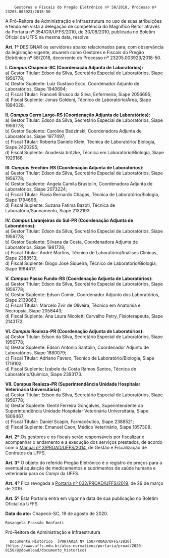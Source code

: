        Gestores e Fiscais do Pregão Eletrônico nº 58/2018, Processo nº 23205.003923/2018-50  

A Pró-Reitora de Administração e Infraestrutura no uso de suas atribuições e tendo em vista a delegação de competência do Magnífico Reitor através da Portaria nº 354/GR/UFFS/2010, de 30/08/2010, publicada no Boletim Oficial da UFFS na mesma data, resolve:

 **Art. 1º** DESIGNAR os servidores abaixo relacionados para, com observância da legislação vigente, atuarem como Gestores e Fiscais do Pregão Eletrônico nº 58/2018, decorrente do Processo nº 23205.003923/2018-50.

 **I. *Campus* Chapecó-SC (Coordenação Adjunta de Laboratórios):**  
a) Gestor Titular: Edson da Silva, Secretário Especial de Laboratórios, Siape 1956778;  
b) Gestor Suplente: Luiz Gustavo Ecco, Coordenador Adjunto de Laboratórios, Siape 1940694;  
c) Fiscal Titular: Francieli Brusco da Silva, Enfermeira, Siape 2056695;  
d) Fiscal Suplente: Jonas Goldoni, Técnico de Laboratório/Área, Siape 1894028.

 **II. *Campus* Cerro Largo-RS (Coordenação Adjunta de Laboratórios):**  
a) Gestor Titular: Edson da Silva, Secretário Especial de Laboratórios, Siape 1956778;  
b) Gestor Suplente: Caroline Badzinski, Coordenadora Adjunta de Laboratórios, Siape 1977497;  
c) Fiscal Titular: Roberta Daniele Klein, Técnica de Laboratório/ Biologia, Siape 2420295;  
d) Fiscal Suplente: Anadesia britzke, Técnica em Laboratório/Biologia, Siape 1929188.

 **III. *Campus* Erechim-RS (Coordenação Adjunta de Laboratórios):**  
a) Gestor Titular: Edson da Silva, Secretário Especial de Laboratórios, Siape 1956778;  
b) Gestor Suplente: Angela Camila Brustolin, Coordenadora Adjunta de Laboratórios, Siape 2073224;  
c) Fiscal Titular: Flavia Bernardo Chagas, Técnica de Laboratório/Biologia, Siape 1794696;  
d) Fiscal Suplente: Suzana Fatima Bazoti, Técnica de Laboratório/Saneamento, Siape 2132193.

 **IV. *Campus* Laranjeiras do Sul-PR (Coordenação Adjunta de Laboratórios):**  
a) Gestor Titular: Edson da Silva, Secretário Especial de Laboratórios, Siape 1956778;  
b) Gestor Suplente: Silvana da Costa, Coordenadora Adjunta de Laboratórios, Siape 1981728;  
c) Fiscal Titular: André Martins, Técnico de Laboratório/Análises Clínicas, Siape 2388513;  
d) Fiscal Suplente: Diogo José Siqueira, Técnico de Laboratório/Biologia, Siape 1984417.

 **V. *Campus* Passo Fundo-RS (Coordenação Adjunta de Laboratórios):**  
a) Gestor Titular: Edson da Silva, Secretário Especial de Laboratórios, Siape 1956778;  
b) Gestor Suplente: Edson Comin, Coordenador Adjunto dos Laboratórios, Siape 2139863;  
c) Fiscal Titular: Marcelo Zvir de Oliveira, Técnico em Anatomia e Necropsia, Siape 2058443;  
d) Fiscal Suplente: Ana Laura Nicoletti Carvalho Petry, Fisioterapeuta, Siape 2143172.

 **VI. *Campus* Realeza-PR (Coordenação Adjunta de Laboratórios):**  
a) Gestor Titular: Edson da Silva, Secretário Especial de Laboratórios, Siape 1956778;  
b) Gestor Suplente: Edson Antonio Santolin, Coordenador Adjunto de Laboratórios, Siape 1880079;  
c) Fiscal Titular: Adriano Favero, Técnico de Laboratório/Biologia, Siape 1719102;  
d) Fiscal Suplente: Izabele da Costa Ramos Santos, Técnica de Laboratório/Química, Siape 2393173.

 **VII. Campus Realeza-PR (Superintendência Unidade Hospitalar Veterinária Universitária):**  
a) Gestor Titular: Edson da Silva, Secretário Especial de Laboratórios, Siape 1956778;  
b) Gestor Suplente: Gentil Ferreira Gonçalves, Superintendente da Superintendência Unidade Hospitalar Veterinária Universitária, Siape 1809467;  
c) Fiscal Titular: Daniel Scapin, Farmacêutico, Siape 2388521;  
d) Fiscal Suplente: Emanuel Caon, Médico Veterinário, Siape 1857308.

 **Art. 2º** Os gestores e os fiscais serão responsáveis por fiscalizar e acompanhar o andamento e a execução dos serviços prestados, de acordo com o [Manual nº 3/PROAD/UFFS/2014](https://www.uffs.edu.br/atos-normativos/manual/proad/2014-0003), de Gestão e Fiscalização de Contratos da UFFS.

 **Art. 3º** O objeto do referido Pregão Eletrônico é o registro de preços para a eventual aquisição de medicamentos e suprimentos de saúde humana e veterinária para os *Campi* da UFFS.

 **Art. 4º** Fica revogada a [Portaria nº 032/PROAD/UFFS/2019](https://www.uffs.edu.br/atos-normativos/portaria/proad/2019-0032), de 29 de março de 2019.

 **Art. 5º** Esta Portaria entra em vigor na data de sua publicação no Boletim Oficial da UFFS.

   **Data do ato:** Chapecó-SC, 19 de agosto de 2020.   
 

    Rosangela Frassão Bonfanti   
 Pró-Reitora de Administração e Infraestrutura 

      Documento Histórico  [PORTARIA Nº 150/PROAD/UFFS/2020](https://www.uffs.edu.br/atos-normativos/portaria/proad/2020-0150/@@download/documento_historico)     
      